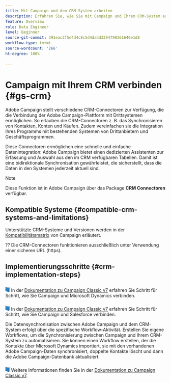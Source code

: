 ```yaml
---
title: Mit Campaign und dem CRM-System arbeiten
description: Erfahren Sie, wie Sie mit Campaign und Ihrem CRM-System arbeiten können
feature: Overview
role: Data Engineer
level: Beginner
source-git-commit: 391eac2f5e4d4c8c5d4dadd3394798361640e1d8
workflow-type: tm+mt
source-wordcount: '266'
ht-degree: 100%

---
```


# Campaign mit Ihrem CRM verbinden {#gs-crm}

Adobe Campaign stellt verschiedene CRM-Connectoren zur Verfügung, die die Verbindung der Adobe Campaign-Plattform mit Drittsystemen ermöglichen. So erlauben die CRM-Connectoren z. B. das Synchronisieren von Kontakten, Konten und Käufen. Zudem vereinfachen sie die Integration Ihres Programms mit bestehenden Systemen von Drittanbietern und Geschäftsprogrammen.

Diese Connectoren ermöglichen eine schnelle und einfache Datenintegration: Adobe Campaign bietet einen dedizierten Assistenten zur Erfassung und Auswahl aus den im CRM verfügbaren Tabellen. Damit ist eine bidirektionale Synchronisation gewährleistet, die sicherstellt, dass die Daten in den Systemen jederzeit aktuell sind.

>[!NOTE]
>
>Diese Funktion ist in Adobe Campaign über das Package **CRM Connectoren** verfügbar.

## Kompatible Systeme {#compatible-crm-systems-and-limitations}

Unterstützte CRM-Systeme und Versionen werden in der [Kompatibilitätsmatrix](../start/compatibility-matrix.md) von Campaign erläutert.

?? Die CRM-Connectoren funktionieren ausschließlich unter Verwendung einer sicheren URL (https).

## Implementierungsschritte {#crm-implementation-steps}

![](../assets/do-not-localize/book.png) In der [Dokumentation zu Campaign Classic v7](https://experienceleague.adobe.com/docs/campaign-classic/using/getting-started/connectors/crm-connectors/crm-ms-dynamics.html?lang=de#microsoft-dynamics-implementation-steps) erfahren Sie Schritt für Schritt, wie Sie Campaign und Microsoft Dynamics verbinden.

![](../assets/do-not-localize/book.png) In der [Dokumentation zu Campaign Classic v7](https://experienceleague.adobe.com/docs/campaign-classic/using/getting-started/connectors/crm-connectors/crm-sfdc.html?lang=de#getting-started) erfahren Sie Schritt für Schritt, wie Sie Campaign und Salesforce verbinden.


Die Datensynchronisation zwischen Adobe Campaign und dem CRM-System erfolgt über die spezifische Workflow-Aktivität. Erstellen Sie eigene Workflows, um die Synchronisierung zwischen Campaign und Ihrem CRM-System zu automatisieren. Sie können einen Workflow erstellen, der die Kontakte über Microsoft Dynamics importiert, sie mit den vorhandenen Adobe Campaign-Daten synchronisiert, doppelte Kontakte löscht und dann die Adobe Campaign-Datenbank aktualisiert.

![](../assets/do-not-localize/book.png) Weitere Informationen finden Sie in der [Dokumentation zu Campaign Classic v7](https://experienceleague.adobe.com/docs/campaign-classic/using/getting-started/connectors/crm-connectors/crm-data-sync.html?lang=de#getting-started).
